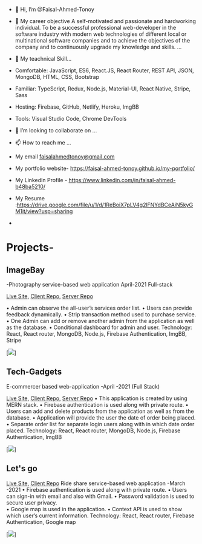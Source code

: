 - 👋 Hi, I’m @Faisal-Ahmed-Tonoy
- 👀 My career objective A self-motivated and passionate and hardworking individual. To be a successful professional web-developer in the software industry with modern web technologies of different local or multinational software companies and to achieve the objectives of the company and to continuously upgrade my knowledge and skills. ...
- 🌱 My teachnical Skill...
- Comfortable: JavaScript, ES6, React.JS, React Router, REST API, JSON, MongoDB, HTML, CSS, Bootstrap
- Familiar: TypeScript, Redux, Node.js, Material-UI, React Native, Stripe, Sass 
- Hosting: Firebase, GitHub, Netlify, Heroku, ImgBB 
- Tools: Visual Studio Code, Chrome DevTools 

- 💞️ I’m looking to collaborate on ...
- 📫 How to reach me ...
- My email faisalahmedtonoy@gmail.com
- My portfolio website- https://faisal-ahmed-tonoy.github.io/my-portfolio/
- My LinkedIn Profile - https://www.linkedin.com/in/faisal-ahmed-b48ba5210/
- My Resume :https://drive.google.com/file/u/1/d/1ReBoiX7pLV4g2lFNYdBCeAiN5kyGM1it/view?usp=sharing
- 
# Projects-


## ImageBay

-Photography service-based web application April-2021 Full-stack

 [Live Site](https://image-bay.web.app//), [Client Repo](https://github.com/Faisal-Ahmed-Tonoy/image-bay-client ), [Server Repo](https://github.com/Faisal-Ahmed-Tonoy/image-bay-server)

•	Admin can observe the all-user’s services order list.
•	Users can provide feedback dynamically.
•	Strip transaction method used to purchase service.  
•	One Admin can add or remove another admin from the application as well as the database. 
•	Conditional dashboard for admin and user. 
Technology: React, React router, MongoDB, Node.js, Firebase Authentication, ImgBB, Stripe

[<img src="https://i.ibb.co/J2dkXnd/Home.jpg" />]

## Tech-Gadgets 
E-commercer based web-application -April -2021 (Full Stack)

 [Live Site](https://tech-gadgets-46624.web.app/), [Client Repo](https://github.com/Faisal-Ahmed-Tonoy/tech-gadgets-client), [Server Repo](https://github.com/Faisal-Ahmed-Tonoy/tech-gadgets-server)
•	This application is created by using MERN stack.
•	Firebase authentication is used along with private route.
•	Users can add and delete products from the application as well as from the database.
•	Application will provide the user the date of order being placed.
•	Separate order list for separate login users along with in which date order placed.
Technology: React, React router, MongoDB, Node.js, Firebase Authentication, ImgBB

[<img src="https://i.ibb.co/QvWhFch/1.jpg" />]

## Let's go
[Live Site](https://let-s-go-cc861.web.app/), [Client Repo](https://github.com/Faisal-Ahmed-Tonoy/let-s-go)
Ride share service-based web application -March -2021
•	Firebase authentication is used along with private route.
•	Users can sign-in with email and also with Gmail.
•	Password validation is used to secure user privacy.  
•	Google map is used in the application.
•	Context API is used to show which user’s current information.
Technology: React, React router, Firebase Authentication, Google map


[<img src="https://i.ibb.co/z6SJ07p/Home.jpg" />]
 


<!---
Faisal-Ahmed-Tonoy/Faisal-Ahmed-Tonoy is a ✨ special ✨ repository because its `README.md` (this file) appears on your GitHub profile.
You can click the Preview link to take a look at your changes.
--->
